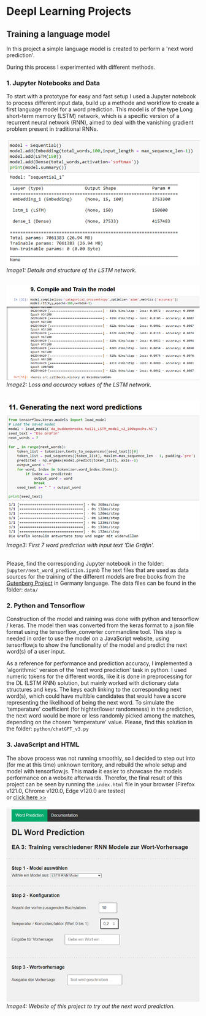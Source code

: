 # Deepl Learning Projects
## Training a language model 
In this project a simple language model is created to perform a 'next word prediction'.

During this process I experimented with different methods.
### 1. Jupyter Notebooks and Data
To start with a prototype for easy and fast setup I used a Jupyter notebook to process different input data, build up a methode and workflow to create a first language model for a word prediction. 
This model is of the type Long short-term memory (LSTM) network, which is a specific version of a recurrent neural network (RNN), aimed to deal with the vanishing gradient problem present in traditional RNNs.
<br><br>
![LSTM model detail](img/RNN_Buddenbrooks_100epochs.PNG "Details and structure of the LSTM network.") <br>
<i>Image1: Details and structure of the LSTM network.</i><br><br>

![LSTM loss accuracy values](img/RNN_Buddenbrooks_100epochs_loss_accuracy.PNG "Loss and accuracy values of the LSTM network.")<br>
<i>Image2: Loss and accuracy values of the LSTM network.</i><br><br>

![First 7 word prediction](img/RNN_Buddenbrooks_100epochs_next-word-prediction-7seeds.PNG "First 7 word prediction with input text 'Die Gräfin'.")<br>
<i>Image3: First 7 word prediction with input text 'Die Gräfin'.</i><br><br>

Please, find the corresponding Jupyter notebook in the folder: `jupyter/next_word_prediction.ipynb`
The text files that are used as data sources for the training of the different models are free books from the [Gutenberg Project](https://archive.org/details/gutenberg?and%5B%5D=mediatype%3A%22texts%22&and%5B%5D=language%3A%22German%22&and%5B%5D=collection%3A%22gutenberg%22) in Germany language.
The data files can be found in the folder: `data/`

### 2. Python and Tensorflow
Construction of the model and raining was done with python and tensorflow / keras.
The model then was converted from the keras format to a json file format using the tensorflow_converter commandline tool.
This step is needed in order to use the model on a JavaScript website, using tensorflowjs to show the functionality of the model and predict the next word(s) of a user input.

As a reference for performance and prediction accuracy, I implemented a 'algorithmic' version of the 'next word prediction' task in python.
I used numeric tokens for the different words, like it is done in preprocessing for the DL (LSTM RNN) solution, but mainly worked with dictionary data structures and keys. The keys each linking to the corresponding next word(s), which could have multible candidates that would have a score representing the likelihood of being the next word. To simulate the 'temperature' coefficient (for highter/lower randomness) in the prediction, the next word would be more or less randomly picked among the matches, depending on the chosen 'temperature' value. 
Please, find this solution in the folder: `python/chatGPT_v3.py`

### 3. JavaScript and HTML
The above process was not running smoothly, so I decided to step out into (for me at this time) unknown territory, and rebuild the whole setup and model with tensorflow.js.
This made it easier to showcase the models performance on a website afterwards.
Therefor, the final result of this project can be seen by running the `index.html` file in your browser (Firefox v121.0, Chrome v120.0, Edge v120.0 are tested)<br>
or [click here >>](https://deeplearning-playground-quosi-ca1b2d1bc2440c1270a479bdc50185043.gitlab.io/)
<br><br>
![Website of this project.](img/RNN_web-gui.PNG "Website of this project.")<br>
<i>Image4: Website of this project to try out the next word prediction.</i><br>